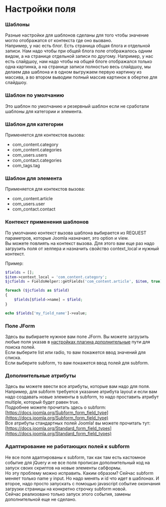 # Настройки поля

### Шаблоны
Разные настройки для шаблонов сделаны для того чтобы значение могло отображатся от контекста где оно вызвано. <br/>
Например, у нас есть блог. Есть страница общая блога и отдельной записи. Нам надо чтобы при общей блога поле отображалось одним видом, а на странице отдельной записи по другому. Например, у нас есть слайдшоу, нам надо чтобы на общей блоге отображался только одна картинка, а на странице записи полностью весь слайдшоу, мы делаем два шаблона и в одном выгружаем первую картинку из массива, а во втором выводим полный массив картинок в обертке для слайдшоу.


### Шаблон по умолчанию
Это шаблон по умолчанию и резервный шаблон если не сработали шаблоны для категории и элемента.


### Шаблон для категории
Применяется для контекстов вызова:
- com_content.category 
- com_content.categories
- com_users.users
- com_contact.categories
- com_tags.tag


### Шаблон для элемента
Применяется для контекстов вызова:
- com_content.article
- com_users.user
- com_contact.contact


### Контекст применения шаблонов
По умолчанию контекст вызова шаблона выбирается из REQUEST параметров, которые Joomla назначает, это option и view. <br/>
Вы можете повлиять на контекст вызова. Для этого вам еще раз надо загрузить поля от хелпера и назначить свойство context_local и нужный контекст.

Пример:
```php
$fields = [];
$item->context_local = 'com_content.category';
$jcfields = FieldsHelper::getFields('com_content.article', $item, true);

foreach ($jcfields as $field)
{
    $fields[$field->name] = $field;
}

echo $fields['my_field_name']->value;
```

### Поле JForm
Здесь вы выбираете нужное вам поле JForm. Вы можете загрузить любые поля указав в [настройках плагина дополнительные](https://github.com/Delo-Design/radicaluniversalfield/blob/master/docs/loadfields.md) пути для поиска полей. <br/>
Если выберите list или radio, то вам покажется ввод значений для списка.<br/>
Если выберите subform, то вам покажется ввод полей для subform.


### Дополнительные атрибуты
Здесь вы можете ввести все атрибуты, которые вам надо для поля. <br/>
Например, для subform требуется указание атрибута layout и если вам надо создавать новые элементы в subform, то надо проставить атрибут multiple, который будет равен true. <br/>
Подробнее можете прочитать здесь о subform: [https://docs.joomla.org/Subform_form_field_type](https://docs.joomla.org/Subform_form_field_type) <br/>
Все атрибуты стандартных полей Joomla! вы можете прочитать тут: [https://docs.joomla.org/Standard_form_field_types](https://docs.joomla.org/Standard_form_field_types)


### Адаптирование не работающих полей к subform
Не все поля адаптированы к subform, так как там есть кастомное событие для jQuery и не все поля прописан дополнительный код на запуск своих скриптов на новые элементы сабформы.<br/>
Но эту проблему можно исправить. Каким образом? Сейчас subform меняет только name у input. Но надо менять и id что идет в шаблонах. И второе, надо просто запускать с помощью javascript событие окончания загрузки страницы на конкретно строчку subform новой. <br/>
Сейчас реализовано только запуск этого события, замены дополнительной еще не сделано.